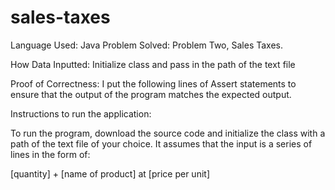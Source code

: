 # sales-taxes

Language Used: Java
Problem Solved: Problem Two, Sales Taxes.

How Data Inputted: Initialize class and pass in the path of the text file

Proof of Correctness:
I put the following lines of Assert statements to ensure that the output of the program matches the expected output.


Instructions to run the application:

To run the program, download the source code and initialize the class with a path of the text file of your choice.
It assumes that the input is a series of lines in the form of:

[quantity] + [name of product] at [price per unit]
